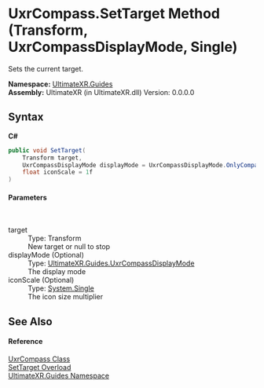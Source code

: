 # UxrCompass.SetTarget Method (Transform, UxrCompassDisplayMode, Single)
 

Sets the current target.

**Namespace:**&nbsp;<a href="N_UltimateXR_Guides">UltimateXR.Guides</a><br />**Assembly:**&nbsp;UltimateXR (in UltimateXR.dll) Version: 0.0.0.0

## Syntax

**C#**<br />
``` C#
public void SetTarget(
	Transform target,
	UxrCompassDisplayMode displayMode = UxrCompassDisplayMode.OnlyCompass,
	float iconScale = 1f
)
```


#### Parameters
&nbsp;<dl><dt>target</dt><dd>Type: Transform<br />New target or null to stop</dd><dt>displayMode (Optional)</dt><dd>Type: <a href="T_UltimateXR_Guides_UxrCompassDisplayMode">UltimateXR.Guides.UxrCompassDisplayMode</a><br />The display mode</dd><dt>iconScale (Optional)</dt><dd>Type: <a href="https://docs.microsoft.com/dotnet/api/system.single" target="_blank" rel="noopener noreferrer">System.Single</a><br />The icon size multiplier</dd></dl>

## See Also


#### Reference
<a href="T_UltimateXR_Guides_UxrCompass">UxrCompass Class</a><br /><a href="Overload_UltimateXR_Guides_UxrCompass_SetTarget">SetTarget Overload</a><br /><a href="N_UltimateXR_Guides">UltimateXR.Guides Namespace</a><br />
